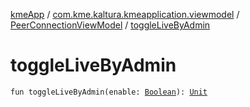 [kmeApp](../../index.md) / [com.kme.kaltura.kmeapplication.viewmodel](../index.md) / [PeerConnectionViewModel](index.md) / [toggleLiveByAdmin](./toggle-live-by-admin.md)

# toggleLiveByAdmin

`fun toggleLiveByAdmin(enable: `[`Boolean`](https://kotlinlang.org/api/latest/jvm/stdlib/kotlin/-boolean/index.html)`): `[`Unit`](https://kotlinlang.org/api/latest/jvm/stdlib/kotlin/-unit/index.html)